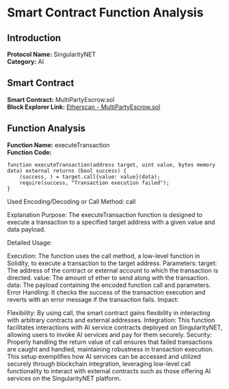 # Smart Contract Function Analysis

## Introduction

**Protocol Name:** SingularityNET  
**Category:** AI  

## Smart Contract

**Smart Contract:** MultiPartyEscrow.sol  
**Block Explorer Link:** [Etherscan - MultiPartyEscrow.sol](https://etherscan.io/address/{contract_address}#code)

## Function Analysis

**Function Name:** executeTransaction  
**Function Code:**
```solidity
function executeTransaction(address target, uint value, bytes memory data) external returns (bool success) {
    (success, ) = target.call{value: value}(data);
    require(success, "Transaction execution failed");
}
```
Used Encoding/Decoding or Call Method: call

Explanation
Purpose: The executeTransaction function is designed to execute a transaction to a specified target address with a given value and data payload.

Detailed Usage:

Execution: The function uses the call method, a low-level function in Solidity, to execute a transaction to the target address.
Parameters:
target: The address of the contract or external account to which the transaction is directed.
value: The amount of ether to send along with the transaction.
data: The payload containing the encoded function call and parameters.
Error Handling:
It checks the success of the transaction execution and reverts with an error message if the transaction fails.
Impact:

Flexibility: By using call, the smart contract gains flexibility in interacting with arbitrary contracts and external addresses.
Integration: This function facilitates interactions with AI service contracts deployed on SingularityNET, allowing users to invoke AI services and pay for them securely.
Security: Properly handling the return value of call ensures that failed transactions are caught and handled, maintaining robustness in transaction execution.
This setup exemplifies how AI services can be accessed and utilized securely through blockchain integration, leveraging low-level call functionality to interact with external contracts such as those offering AI services on the SingularityNET platform.
